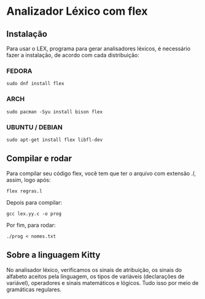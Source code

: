 # Analizador Léxico com flex

## Instalação

Para usar o LEX, programa para gerar analisadores léxicos, é necessário fazer a instalação, de acordo com cada distribuição:

### FEDORA

    sudo dnf install flex

### ARCH

    sudo pacman -Syu install bison flex

### UBUNTU / DEBIAN

    sudo apt-get install flex libfl-dev

## Compilar e rodar

Para compilar seu código flex, você tem que ter o arquivo com extensão *.l*, assim, logo após:

    flex regras.l

Depois para compilar:

    gcc lex.yy.c -o prog

Por fim, para rodar:

    ./prog < nomes.txt

## Sobre a linguagem Kitty

No analisador léxico, verificamos os sinais de atribuição, os sinais do alfabeto aceitos pela linguagem, os tipos de variáveis (declarações de variável), operadores e sinais matemáticos e lógicos. Tudo isso por meio de gramáticas regulares.